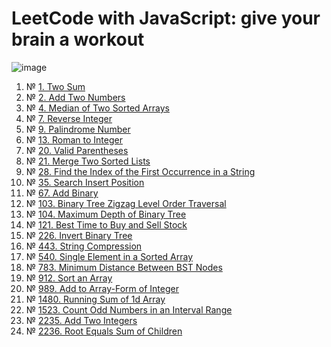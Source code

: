 # LeetCode with JavaScript: give your brain a workout
![image](https://user-images.githubusercontent.com/4119411/219785121-7a80a215-fb7d-46cb-bc66-1d9fd34302c5.png)

1. № [1. Two Sum](1.%20Two%20Sum/script.js)
1. № [2. Add Two Numbers](2.%20Add%20Two%20Numbers/script.js)
1. № [4. Median of Two Sorted Arrays](4.%20Median%20of%20Two%20Sorted%20Arrays/script.js)
1. № [7. Reverse Integer](7.%20Reverse%20Integer/script.js)
1. № [9. Palindrome Number](9.%20Palindrome%20Number/script.js)
1. № [13. Roman to Integer](13.%20Roman%20to%20Integer/script.js)
1. № [20. Valid Parentheses](20.%20Valid%20Parentheses/script.js)
1. № [21. Merge Two Sorted Lists](21.%20Merge%20Two%20Sorted%20Lists/script.js)
1. № [28. Find the Index of the First Occurrence in a String](28.%20Find%20the%20Index%20of%20the%20First%20Occurrence%20in%20a%20String/script.js)
1. № [35. Search Insert Position](35.%20Search%20Insert%20Position/script.js)
1. № [67. Add Binary](67.%20Add%20Binary/script.js)
1. № [103. Binary Tree Zigzag Level Order Traversal](103.%20Binary%20Tree%20Zigzag%20Level%20Order%20Traversal/script.js)
1. № [104. Maximum Depth of Binary Tree](104.%20Maximum%20Depth%20of%20Binary%20Tree/script.js)
1. № [121. Best Time to Buy and Sell Stock](121.%20Best%20Time%20to%20Buy%20and%20Sell%20Stock/script.js)
1. № [226. Invert Binary Tree](226.%20Invert%20Binary%20Tree/script.js)
1. № [443. String Compression](443.%20String%20Compression/script.js)
1. № [540. Single Element in a Sorted Array](540.%20Single%20Element%20in%20a%20Sorted%20Array/script.js)
1. № [783. Minimum Distance Between BST Nodes](783.%20Minimum%20Distance%20Between%20BST%20Nodes/script.js)
1. № [912. Sort an Array](912.%20Sort%20an%20Array/script.js)
1. № [989. Add to Array-Form of Integer](989.%20Add%20to%20Array-Form%20of%20Integer/script.js)
1. № [1480. Running Sum of 1d Array](1480.%20Running%20Sum%20of%201d%20Array/script.js)
1. № [1523. Count Odd Numbers in an Interval Range](1523.%20Count%20Odd%20Numbers%20in%20an%20Interval%20Range/script.js)
1. № [2235. Add Two Integers](2235.%20Add%20Two%20Integers/script.js)
1. № [2236. Root Equals Sum of Children](2236.%20Root%20Equals%20Sum%20of%20Children/script.js)